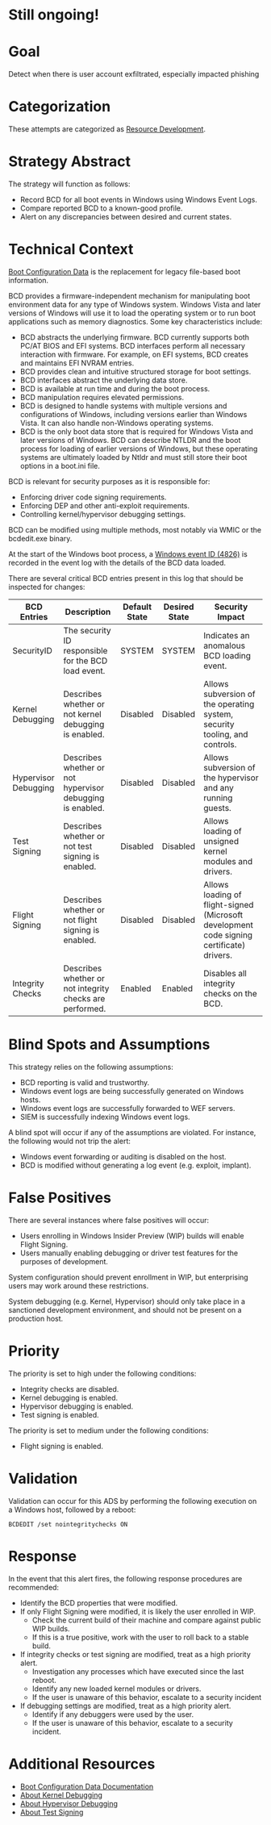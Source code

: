 # Still ongoing!


# Goal
Detect when there is user account exfiltrated, especially impacted phishing

# Categorization
These attempts are categorized as [Resource Development](https://attack.mitre.org/techniques/T1586/).

# Strategy Abstract
The strategy will function as follows: 

* Record BCD for all boot events in Windows using Windows Event Logs. 
* Compare reported BCD to a known-good profile.
* Alert on any discrepancies between desired and current states.

# Technical Context
[Boot Configuration Data](https://msdn.microsoft.com/en-us/library/windows/hardware/dn653287(v=vs.85).aspx) is the replacement for legacy file-based boot information. 

BCD provides a firmware-independent mechanism for manipulating boot environment data for any type of Windows system. Windows Vista and later versions of Windows will use it to load the operating system or to run boot applications such as memory diagnostics. Some key characteristics include:

* BCD abstracts the underlying firmware. BCD currently supports both PC/AT BIOS and EFI systems. BCD interfaces perform all necessary interaction with firmware. For example, on EFI systems, BCD creates and maintains EFI NVRAM entries.
* BCD provides clean and intuitive structured storage for boot settings.
* BCD interfaces abstract the underlying data store.
* BCD is available at run time and during the boot process.
* BCD manipulation requires elevated permissions.
* BCD is designed to handle systems with multiple versions and configurations of Windows, including versions earlier than Windows Vista. It can also handle non-Windows operating systems.
* BCD is the only boot data store that is required for Windows Vista and later versions of Windows. BCD can describe NTLDR and the boot process for loading of earlier versions of Windows, but these operating systems are ultimately loaded by Ntldr and must still store their boot options in a boot.ini file.

BCD is relevant for security purposes as it is responsible for: 

* Enforcing driver code signing requirements.
* Enforcing DEP and other anti-exploit requirements.
* Controlling kernel/hypervisor debugging settings.

BCD can be modified using multiple methods, most notably via WMIC or the bcdedit.exe binary. 

At the start of the Windows boot process, a [Windows event ID (4826)](https://docs.microsoft.com/en-us/windows/device-security/auditing/event-4826) is recorded in the event log with the details of the BCD data loaded.

There are several critical BCD entries present in this log that should be inspected for changes: 

|BCD Entries|Description|Default State|Desired State|Security Impact|
|-----------|-----------|-------------|-------------|---------------|
SecurityID|The security ID responsible for the BCD load event.|SYSTEM|SYSTEM|Indicates an anomalous BCD loading event.|
Kernel Debugging|Describes whether or not kernel debugging is enabled.|Disabled|Disabled|Allows subversion of the operating system, security tooling, and controls.|
Hypervisor Debugging|Describes whether or not hypervisor debugging is enabled.|Disabled|Disabled|Allows subversion of the hypervisor and any running guests.|
Test Signing|Describes whether or not test signing is enabled.|Disabled|Disabled|Allows loading of unsigned kernel modules and drivers.|
Flight Signing|Describes whether or not flight signing is enabled.|Disabled|Disabled|Allows loading of flight-signed (Microsoft development code signing certificate) drivers.|
Integrity Checks|Describes whether or not integrity checks are performed.|Enabled|Enabled|Disables all integrity checks on the BCD.|

# Blind Spots and Assumptions
This strategy relies on the following assumptions: 
* BCD reporting is valid and trustworthy. 
* Windows event logs are being successfully generated on Windows hosts.
* Windows event logs are successfully forwarded to WEF servers. 
* SIEM is successfully indexing Windows event logs.

A blind spot will occur if any of the assumptions are violated. For instance, the following would not trip the alert: 
* Windows event forwarding or auditing is disabled on the host.
* BCD is modified without generating a log event (e.g. exploit, implant). 

# False Positives
There are several instances where false positives will occur: 
* Users enrolling in Windows Insider Preview (WIP) builds will enable Flight Signing. 
* Users manually enabling debugging or driver test features for the purposes of development. 

System configuration should prevent enrollment in WIP, but enterprising users may work around these restrictions.

System debugging (e.g. Kernel, Hypervisor) should only take place in a sanctioned development environment, and should not be present on a production host. 

# Priority
The priority is set to high under the following conditions:
* Integrity checks are disabled.
* Kernel debugging is enabled.
* Hypervisor debugging is enabled.
* Test signing is enabled.

The priority is set to medium under the following conditions:
* Flight signing is enabled.

# Validation
Validation can occur for this ADS by performing the following execution on a Windows host, followed by a reboot:
```
BCDEDIT /set nointegritychecks ON
```

# Response
In the event that this alert fires, the following response procedures are recommended:
* Identify the BCD properties that were modified.
* If only Flight Signing were modified, it is likely the user enrolled in WIP.
  * Check the current build of their machine and compare against public WIP builds.
  * If this is a true positive, work with the user to roll back to a stable build.
* If integrity checks or test signing are modified, treat as a high priority alert.
  * Investigation any processes which have executed since the last reboot. 
  * Identify any new loaded kernel modules or drivers.
  * If the user is unaware of this behavior, escalate to a security incident
* If debugging settings are modified, treat as a high priority alert.
  * Identify if any debuggers were used by the user. 
  * If the user is unaware of this behavior, escalate to a security incident.

# Additional Resources
* [Boot Configuration Data Documentation](https://msdn.microsoft.com/en-us/library/windows/hardware/dn653287(v=vs.85).aspx)
* [About Kernel Debugging](https://msdn.microsoft.com/en-us/library/windows/hardware/ff542191(v=vs.85).aspx)
* [About Hypervisor Debugging](https://msdn.microsoft.com/en-us/library/windows/hardware/ff538138(v=vs.85).aspx)
* [About Test Signing](https://docs.microsoft.com/en-us/windows-hardware/drivers/install/the-testsigning-boot-configuration-option)
